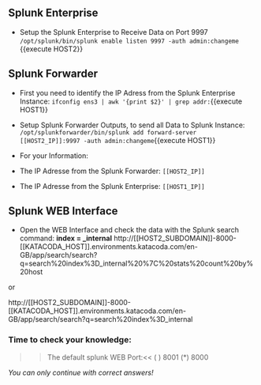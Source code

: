 ## Splunk Enterprise
- Setup the Splunk Enterprise to Receive Data on Port 9997
 `/opt/splunk/bin/splunk enable listen 9997 -auth admin:changeme `{{execute HOST2}}

## Splunk Forwarder
- First you need to identify the IP Adress from the Splunk Enterprise Instance:
`ifconfig ens3 | awk '{print $2}' | grep addr:`{{execute HOST1}}

- Setup Splunk Forwarder Outputs, to send all Data to Splunk Instance:
`/opt/splunkforwarder/bin/splunk add forward-server [[HOST2_IP]]:9997 -auth admin:changeme`{{execute HOST1}}

- For your Information:
- The IP Adresse from the Splunk Forwarder: `[[HOST2_IP]]`
- The IP Adresse from the Splunk Enterprise: `[[HOST1_IP]]`


## Splunk WEB Interface
- Open the WEB Interface and check the data with the Splunk search command:
    **index = _internal**
http://[[HOST2_SUBDOMAIN]]-8000-[[KATACODA_HOST]].environments.katacoda.com/en-GB/app/search/search?q=search%20index%3D_internal%20%7C%20stats%20count%20by%20host

or

http://[[HOST2_SUBDOMAIN]]-8000-[[KATACODA_HOST]].environments.katacoda.com/en-GB/app/search/search?q=search%20index%3D_internal

### Time to check your knowledge:

>>The default splunk WEB Port:<<
( ) 8001
(*) 8000

*You can only continue with correct answers!*

